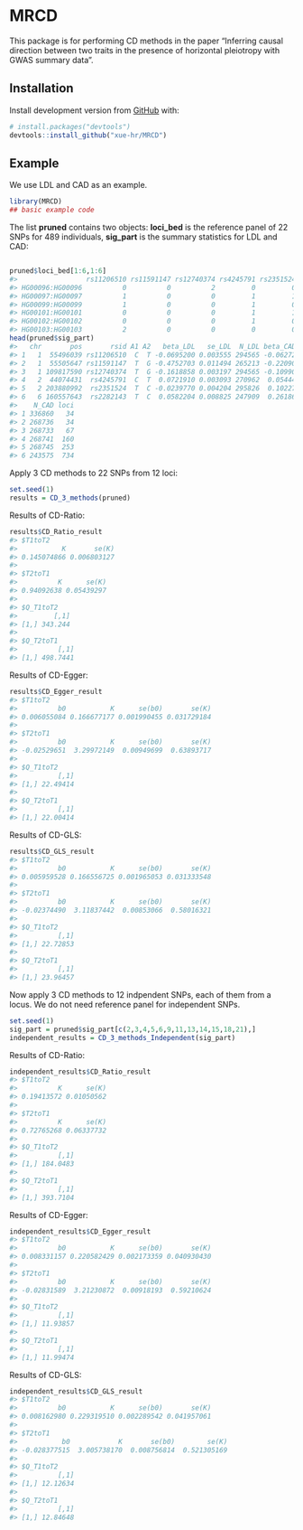 
<!-- README.md is generated from README.Rmd. Please edit that file -->

# MRCD

<!-- badges: start -->

<!-- badges: end -->

This package is for performing CD methods in the paper “Inferring causal
direction between two traits in the presence of horizontal pleiotropy
with GWAS summary
data”.

## Installation

<!-- You can install the released version of MRCD from [CRAN](https://CRAN.R-project.org) with:

``` r
install.packages("MRCD")
```
-->

Install development version from [GitHub](https://github.com/) with:

``` r
# install.packages("devtools")
devtools::install_github("xue-hr/MRCD")
```

## Example

We use LDL and CAD as an example.

``` r
library(MRCD)
## basic example code
```

The list **pruned** contains two objects: **loci\_bed** is the reference
panel of 22 SNPs for 489 individuals, **sig\_part** is the summary
statistics for LDL and CAD:

``` r

pruned$loci_bed[1:6,1:6]
#>                 rs11206510 rs11591147 rs12740374 rs4245791 rs2351524 rs2282143
#> HG00096:HG00096          0          0          2         0         0         0
#> HG00097:HG00097          1          0          0         1         1         0
#> HG00099:HG00099          1          0          0         1         0         0
#> HG00101:HG00101          0          0          0         1         1         0
#> HG00102:HG00102          0          0          0         1         0         0
#> HG00103:HG00103          2          0          0         0         0         0
head(pruned$sig_part)
#>   chr       pos       rsid A1 A2   beta_LDL   se_LDL  N_LDL beta_CAD  se_CAD
#> 1   1  55496039 rs11206510  C  T -0.0695200 0.003555 294565 -0.06272 0.01138
#> 2   1  55505647 rs11591147  T  G -0.4752703 0.011494 265213 -0.22090 0.03500
#> 3   1 109817590 rs12740374  T  G -0.1618858 0.003197 294565 -0.10990 0.01022
#> 4   2  44074431  rs4245791  C  T  0.0721910 0.003093 270962  0.05444 0.00887
#> 5   2 203880992  rs2351524  T  C -0.0239770 0.004204 295826  0.10227 0.01228
#> 6   6 160557643  rs2282143  T  C  0.0582204 0.008825 247909  0.26186 0.03325
#>    N_CAD loci
#> 1 336860   34
#> 2 268736   34
#> 3 268733   67
#> 4 268741  160
#> 5 268745  253
#> 6 243575  734
```

Apply 3 CD methods to 22 SNPs from 12 loci:

``` r
set.seed(1)
results = CD_3_methods(pruned)
```

Results of CD-Ratio:

``` r
results$CD_Ratio_result
#> $T1toT2
#>           K       se(K) 
#> 0.145074866 0.006803127 
#> 
#> $T2toT1
#>          K      se(K) 
#> 0.94092638 0.05439297 
#> 
#> $Q_T1toT2
#>         [,1]
#> [1,] 343.244
#> 
#> $Q_T2toT1
#>          [,1]
#> [1,] 498.7441
```

Results of CD-Egger:

``` r
results$CD_Egger_result
#> $T1toT2
#>          b0           K      se(b0)       se(K) 
#> 0.006055084 0.166677177 0.001990455 0.031729184 
#> 
#> $T2toT1
#>          b0           K      se(b0)       se(K) 
#> -0.02529651  3.29972149  0.00949699  0.63893717 
#> 
#> $Q_T1toT2
#>          [,1]
#> [1,] 22.49414
#> 
#> $Q_T2toT1
#>          [,1]
#> [1,] 22.00414
```

Results of CD-GLS:

``` r
results$CD_GLS_result
#> $T1toT2
#>          b0           K      se(b0)       se(K) 
#> 0.005959528 0.166556725 0.001965053 0.031333548 
#> 
#> $T2toT1
#>          b0           K      se(b0)       se(K) 
#> -0.02374490  3.11837442  0.00853066  0.58016321 
#> 
#> $Q_T1toT2
#>          [,1]
#> [1,] 22.72853
#> 
#> $Q_T2toT1
#>          [,1]
#> [1,] 23.96457
```

Now apply 3 CD methods to 12 indpendent SNPs, each of them from a locus.
We do not need reference panel for independent SNPs.

``` r
set.seed(1)
sig_part = pruned$sig_part[c(2,3,4,5,6,9,11,13,14,15,18,21),]
independent_results = CD_3_methods_Independent(sig_part)
```

Results of CD-Ratio:

``` r
independent_results$CD_Ratio_result
#> $T1toT2
#>          K      se(K) 
#> 0.19413572 0.01050562 
#> 
#> $T2toT1
#>          K      se(K) 
#> 0.72765268 0.06337732 
#> 
#> $Q_T1toT2
#>          [,1]
#> [1,] 184.0483
#> 
#> $Q_T2toT1
#>          [,1]
#> [1,] 393.7104
```

Results of CD-Egger:

``` r
independent_results$CD_Egger_result
#> $T1toT2
#>          b0           K      se(b0)       se(K) 
#> 0.008331157 0.220582429 0.002173359 0.040930430 
#> 
#> $T2toT1
#>          b0           K      se(b0)       se(K) 
#> -0.02831589  3.21230872  0.00918193  0.59210624 
#> 
#> $Q_T1toT2
#>          [,1]
#> [1,] 11.93857
#> 
#> $Q_T2toT1
#>          [,1]
#> [1,] 11.99474
```

Results of CD-GLS:

``` r
independent_results$CD_GLS_result
#> $T1toT2
#>          b0           K      se(b0)       se(K) 
#> 0.008162980 0.229319510 0.002289542 0.041957061 
#> 
#> $T2toT1
#>           b0            K       se(b0)        se(K) 
#> -0.028377515  3.005738170  0.008756814  0.521305169 
#> 
#> $Q_T1toT2
#>          [,1]
#> [1,] 12.12634
#> 
#> $Q_T2toT1
#>          [,1]
#> [1,] 12.84648
```

<!-- What is special about using `README.Rmd` instead of just `README.md`? You can include R chunks like so:


```r
summary(cars)
#>      speed           dist       
#>  Min.   : 4.0   Min.   :  2.00  
#>  1st Qu.:12.0   1st Qu.: 26.00  
#>  Median :15.0   Median : 36.00  
#>  Mean   :15.4   Mean   : 42.98  
#>  3rd Qu.:19.0   3rd Qu.: 56.00  
#>  Max.   :25.0   Max.   :120.00
```

You'll still need to render `README.Rmd` regularly, to keep `README.md` up-to-date.

You can also embed plots, for example:

<img src="man/figures/README-pressure-1.png" width="100%" />

In that case, don't forget to commit and push the resulting figure files, so they display on GitHub! -->
